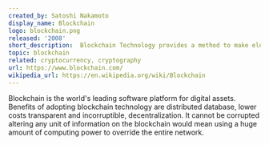 ```yaml
---
created_by: Satoshi Nakamoto
display_name: Blockchain
logo: blockchain.png
released: '2008'
short_description:  Blockchain Technology provides a method to make electronic payments without needing any financial institute as a go-between like banks.
topic: blockchain
related: cryptocurrency, cryptography
url: https://www.blockchain.com/
wikipedia_url: https://en.wikipedia.org/wiki/Blockchain
---
```

Blockchain is the world's leading software platform for digital assets. Benefits of adopting blockchain technology are distributed database, lower costs transparent and incorruptible, decentralization. It cannot be corrupted altering any unit of information on the blockchain would mean using a huge amount of computing power to override the entire network.
